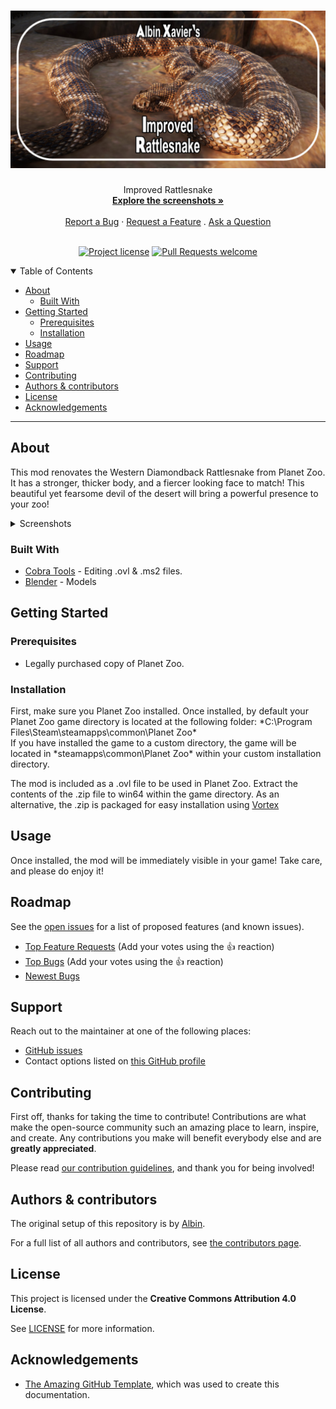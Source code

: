 <h1 align="center">
  <a href="https://github.com/Albin-Xavier/PZ-Improved-Rattlesnake">
    <img src="docs/images/banner.jpg" alt="Project Banner" width="640" height="auto">
  </a>
</h1>

<div align="center">
  Improved Rattlesnake
  <br />
  <a href="#about"><strong>Explore the screenshots »</strong></a>
  <br />
  <br />
  <a href="https://github.com/Albin-Xavier/PZ-Improved-Rattlesnake/issues/new?assignees=&labels=bug&template=01_BUG_REPORT.md&title=bug%3A+">Report a Bug</a>
  ·
  <a href="https://github.com/Albin-Xavier/PZ-Improved-Rattlesnake/issues/new?assignees=&labels=enhancement&template=02_FEATURE_REQUEST.md&title=feat%3A+">Request a Feature</a>
  .
  <a href="https://github.com/Albin-Xavier/PZ-Improved-Rattlesnake/issues/new?assignees=&labels=question&template=04_SUPPORT_QUESTION.md&title=support%3A+">Ask a Question</a>
</div>

<div align="center">
<br />

[![Project license](https://img.shields.io/github/license/Albin-Xavier/PZ-Improved-Rattlesnake?style=flat-square)](LICENSE)
[![Pull Requests welcome](https://img.shields.io/badge/PRs-welcome-ff69b4.svg?style=flat-square)](https://github.com/Albin-Xavier/PZ-Improved-Rattlesnake/issues?q=is%3Aissue+is%3Aopen+label%3A%22help+wanted%22)

</div>

<details open="open">
<summary>Table of Contents</summary>

- [About](#about)
  - [Built With](#built-with)
- [Getting Started](#getting-started)
  - [Prerequisites](#prerequisites)
  - [Installation](#installation)
- [Usage](#usage)
- [Roadmap](#roadmap)
- [Support](#support)
- [Contributing](#contributing)
- [Authors & contributors](#authors--contributors)
- [License](#license)
- [Acknowledgements](#acknowledgements)

</details>

---

## About

This mod renovates the Western Diamondback Rattlesnake from Planet Zoo. It has a stronger, thicker body, and a fiercer looking face to match! This beautiful yet fearsome devil of the desert will bring a powerful presence to your zoo! 

<details>
<summary>Screenshots</summary>
<br>

|                                   Column A                                   |                                   Column B                                |
| :--------------------------------------------------------------------------: | :-----------------------------------------------------------------------: |
| <img src="docs/images/rattlesnake-1.png" title="Rattlesnake" width="100%">   | <img src="docs/images/rattlesnake-6.png" title="Rattlesnake" width="100%">|
| <img src="docs/images/rattlesnake-2.png" title="Rattlesnake" width="100%">   | <img src="docs/images/rattlesnake-7.png" title="Rattlesnake" width="100%">|
| <img src="docs/images/rattlesnake-3.png" title="Rattlesnake" width="100%">   | <img src="docs/images/rattlesnake-8.png" title="Rattlesnake" width="100%">|
| <img src="docs/images/rattlesnake-4.png" title="Rattlesnake" width="100%">   | <img src="docs/images/rattlesnake-9.png" title="Rattlesnake" width="100%">|
| <img src="docs/images/rattlesnake-5.png" title="Rattlesnake" width="100%">   | <img src="docs/images/rattlesnake-10.png" title="Rattlesnake" width="100%">|

</details>

### Built With

- [Cobra Tools](https://github.com/OpenNaja/cobra-tools) - Editing .ovl & .ms2 files.
- [Blender](https://www.blender.org/) - Models

## Getting Started

### Prerequisites

- Legally purchased copy of Planet Zoo.

### Installation

First, make sure you Planet Zoo installed. Once installed, by default your Planet Zoo game directory is located at the following folder: \*C:\Program Files\Steam\steamapps\common\Planet Zoo\*\
If you have installed the game to a custom directory, the game will be located in \*steamapps\common\Planet Zoo\* within your custom installation directory.

The mod is included as a .ovl file to be used in Planet Zoo. Extract the contents of the .zip file to win64 within the game directory. As an alternative, the .zip is packaged for easy installation using [Vortex](https://www.nexusmods.com/about/vortex/)

## Usage

Once installed, the mod will be immediately visible in your game! Take care, and please do enjoy it!

## Roadmap

See the [open issues](https://github.com/Albin-Xavier/PZ-Improved-Rattlesnake/issues) for a list of proposed features (and known issues).

- [Top Feature Requests](https://github.com/Albin-Xavier/PZ-Improved-Rattlesnake/issues?q=label%3Aenhancement+is%3Aopen+sort%3Areactions-%2B1-desc) (Add your votes using the 👍 reaction)
- [Top Bugs](https://github.com/Albin-Xavier/PZ-Improved-Rattlesnake/issues?q=is%3Aissue+is%3Aopen+label%3Abug+sort%3Areactions-%2B1-desc) (Add your votes using the 👍 reaction)
- [Newest Bugs](https://github.com/Albin-Xavier/PZ-Improved-Rattlesnake/issues?q=is%3Aopen+is%3Aissue+label%3Abug)

## Support

Reach out to the maintainer at one of the following places:

- [GitHub issues](https://github.com/Albin-Xavier/PZ-Improved-Rattlesnake/issues/new?assignees=&labels=question&template=04_SUPPORT_QUESTION.md&title=support%3A+)
- Contact options listed on [this GitHub profile](https://github.com/Albin-Xavier)

## Contributing

First off, thanks for taking the time to contribute! Contributions are what make the open-source community such an amazing place to learn, inspire, and create. Any contributions you make will benefit everybody else and are **greatly appreciated**.


Please read [our contribution guidelines](docs/CONTRIBUTING.md), and thank you for being involved!

## Authors & contributors

The original setup of this repository is by [Albin](https://github.com/Albin-Xavier).

For a full list of all authors and contributors, see [the contributors page](https://github.com/Albin-Xavier/PZ-Improved-Rattlesnake/contributors).


## License

This project is licensed under the **Creative Commons Attribution 4.0 License**.

See [LICENSE](LICENSE) for more information.

## Acknowledgements

- [The Amazing GitHub Template](https://github.com/dec0dOS/amazing-github-template), which was used to create this documentation.
